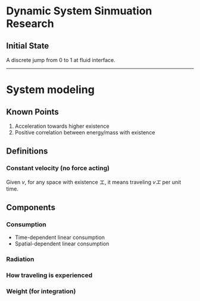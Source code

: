 # Dynamic System Sinmuation Research

## Initial State
A discrete jump from 0 to 1 at fluid interface. 

---

# System modeling

## Known Points

1. Acceleration towards higher existence
2. Positive correlation between energy/mass with existence

## Definitions

### Constant velocity (no force acting)

Given $v$, for any space with existence エ, it means traveling $vエ$ per unit time.

## Components

### Consumption

- Time-dependent linear consumption
- Spatial-dependent linear consumption

### Radiation

### How traveling is experienced

### Weight (for integration)
